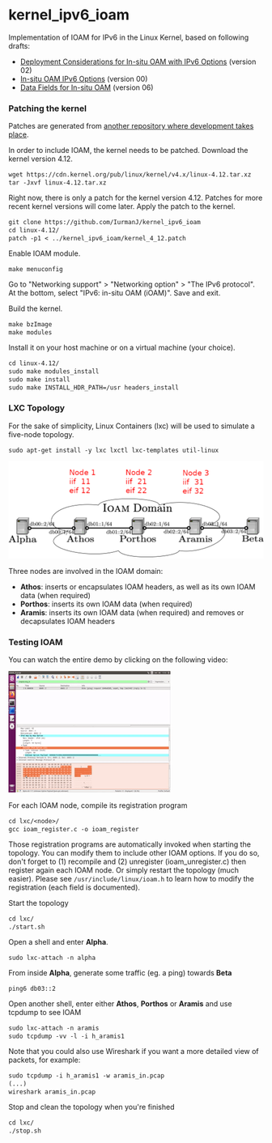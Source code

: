 # kernel_ipv6_ioam

Implementation of IOAM for IPv6 in the Linux Kernel, based on following drafts:
- [Deployment Considerations for In-situ OAM with IPv6 Options](https://tools.ietf.org/html/draft-ioametal-ippm-6man-ioam-ipv6-deployment-02) (version 02)
- [In-situ OAM IPv6 Options](https://tools.ietf.org/html/draft-ietf-ippm-ioam-ipv6-options-00) (version 00)
- [Data Fields for In-situ OAM](https://tools.ietf.org/html/draft-ietf-ippm-ioam-data-06) (version 06)

### Patching the kernel

Patches are generated from [another repository where development takes place](https://github.com/IurmanJ/linux-ioam-ipv6/tree/4.12_ioam).

In order to include IOAM, the kernel needs to be patched. Download the kernel version 4.12.
```
wget https://cdn.kernel.org/pub/linux/kernel/v4.x/linux-4.12.tar.xz
tar -Jxvf linux-4.12.tar.xz
``` 

Right now, there is only a patch for the kernel version 4.12. Patches for more recent kernel versions will come later. Apply the patch to the kernel.
```
git clone https://github.com/IurmanJ/kernel_ipv6_ioam
cd linux-4.12/
patch -p1 < ../kernel_ipv6_ioam/kernel_4_12.patch
``` 

Enable IOAM module.
```
make menuconfig
``` 

Go to "Networking support" > "Networking option" > "The IPv6 protocol". At the bottom, select "IPv6: in-situ OAM (iOAM)". Save and exit.

Build the kernel.
```
make bzImage
make modules
``` 

Install it on your host machine or on a virtual machine (your choice).
```
cd linux-4.12/
sudo make modules_install
sudo make install
sudo make INSTALL_HDR_PATH=/usr headers_install
```

### LXC Topology

For the sake of simplicity, Linux Containers (lxc) will be used to simulate a five-node topology.
```
sudo apt-get install -y lxc lxctl lxc-templates util-linux
```

![Topology](./lxc/topology.png?raw=true "Topology")

Three nodes are involved in the IOAM domain:
- **Athos**: inserts or encapsulates IOAM headers, as well as its own IOAM data (when required)
- **Porthos**: inserts its own IOAM data (when required)
- **Aramis**: inserts its own IOAM data (when required) and removes or decapsulates IOAM headers

### Testing IOAM

You can watch the entire demo by clicking on the following video:

[![GIF_video](./video.gif?raw=true "IPv6 IOAM demo video")](https://youtu.be/0Gxrtq-f5k8)

For each IOAM node, compile its registration program
```
cd lxc/<node>/
gcc ioam_register.c -o ioam_register
```

Those registration programs are automatically invoked when starting the topology. You can modify them to include other IOAM options. If you do so, don't forget to (1) recompile and (2) unregister (ioam_unregister.c) then register again each IOAM node. Or simply restart the topology (much easier). Please see `/usr/include/linux/ioam.h` to learn how to modify the registration (each field is documented).

Start the topology
```
cd lxc/
./start.sh
```

Open a shell and enter **Alpha**.
```
sudo lxc-attach -n alpha
```

From inside **Alpha**, generate some traffic (eg. a ping) towards **Beta**
```
ping6 db03::2
```

Open another shell, enter either **Athos**, **Porthos** or **Aramis** and use tcpdump to see IOAM
```
sudo lxc-attach -n aramis
sudo tcpdump -vv -l -i h_aramis1
```

Note that you could also use Wireshark if you want a more detailed view of packets, for example:
```
sudo tcpdump -i h_aramis1 -w aramis_in.pcap
(...)
wireshark aramis_in.pcap
```

Stop and clean the topology when you're finished
```
cd lxc/
./stop.sh
```

